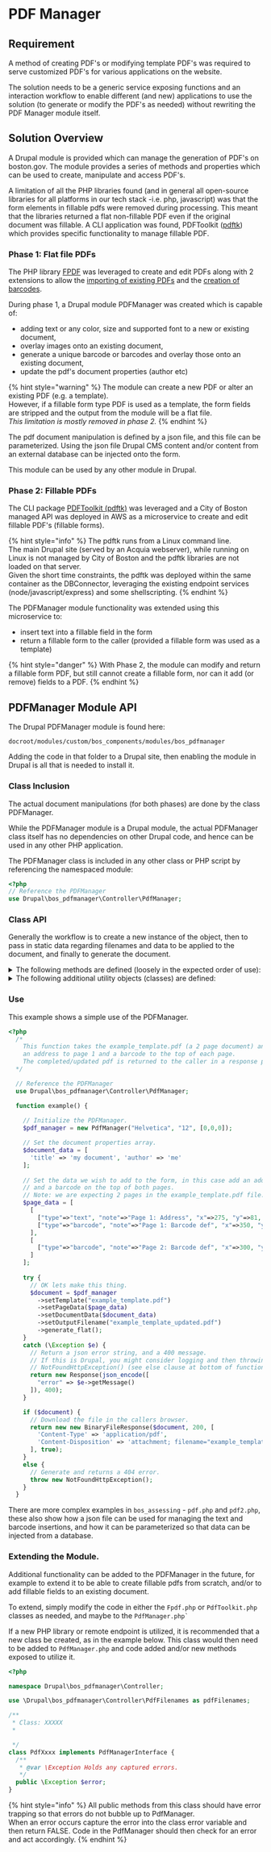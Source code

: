 # PDF Manager

## Requirement

A method of creating PDF's or modifying template PDF's was required to serve customized PDF's for various applications on the website.

The solution needs to be a generic service exposing functions and an interaction workflow to enable different (and new) applications to use the solution (to generate or modify the PDF's as needed) without rewriting the PDF Manager module itself.

## Solution Overview

A Drupal module is provided which can manage the generation of PDF's on boston.gov. The module provides a series of methods and properties which can be used to create, manipulate and access PDF's.

A limitation of all the PHP libraries found (and in general all open-source libraries for all platforms in our tech stack -i.e. php, javascript) was that the form elements in fillable pdfs were removed during processing. This meant that the libraries returned a flat non-fillable PDF even if the original document was fillable. A CLI application was found, PDFToolkit ([pdftk](https://www.pdflabs.com/docs/pdftk-man-page)) which provides specific functionality to manage fillable PDF.

### Phase 1: Flat file PDFs

The PHP library [FPDF](http://www.fpdf.org/) was leveraged to create and edit PDFs along with 2 extensions to allow the [importing of existing PDFs](https://www.setasign.com/products/fpdi/manual/) and the [creation of barcodes](https://github.com/picqer/php-barcode-generator).

During phase 1, a Drupal module PDFManager was created which is capable of:

* adding text or any color, size and supported font to a new or existing document,
* overlay images onto an existing document,
* generate a unique barcode or barcodes and overlay those onto an existing document,
* update the pdf's document properties (author etc)

{% hint style="warning" %}
The module can create a new PDF or alter an existing PDF (e.g. a template). \
However, if a fillable form type PDF is used as a template, the form fields are stripped and the output from the module will be a flat file. \
_This limitation is mostly removed in phase 2._
{% endhint %}

The pdf document manipulation is defined by a json file, and this file can be parameterized. Using the json file Drupal CMS content and/or content from an external database can be injected onto the form.

This module can be used by any other module in Drupal.

### Phase 2: Fillable PDFs

The CLI package [PDFToolkit (pdftk)](https://www.pdflabs.com/docs/pdftk-man-page) was leveraged and a City of Boston managed API was deployed in AWS as a microservice to create and edit fillable PDF's (fillable forms).&#x20;

{% hint style="info" %}
The pdftk runs from a Linux command line.  \
The main Drupal site (served by an Acquia webserver), while running on Linux is not managed by City of Boston and the pdftk libraries are not loaded on that server.  \
Given the short time constraints, the pdftk was deployed within the same container as the DBConnector, leveraging the existing endpoint services (node/javascript/express) and some shellscripting.
{% endhint %}

The PDFManager module functionality was extended using this microservice to:

* insert text into a fillable field in the form
* return a fillable form to the caller (provided a fillable form was used as a template)

{% hint style="danger" %}
With Phase 2, the module can modify and return a fillable form PDF, but still cannot create a fillable form, nor can it add (or remove) fields to a PDF.
{% endhint %}

## PDFManager Module API

The Drupal PDFManager module is found here:&#x20;

```
docroot/modules/custom/bos_components/modules/bos_pdfmanager
```

Adding the code in that folder to a Drupal site, then enabling the module in Drupal is all that is needed to install it.

### Class Inclusion

The actual document manipulations (for both phases) are done by the class PDFManager.

While the PDFManager module is a Drupal module, the actual PDFManager class itself has no dependencies on other Drupal code, and hence can be used in any other PHP application.

The PDFManager class is included in any other class or PHP script by referencing the namespaced module:

```php
<?php
// Reference the PDFManager
use Drupal\bos_pdfmanager\Controller\PdfManager;
```

### Class API

Generally the workflow is to create a new instance of the object, then to pass in static data regarding filenames and data to be applied to the document, and finally to generate the document.

<details>

<summary>The following methods are defined (loosely in the expected order of use):</summary>

**setTemplate(string)**

Sets the template to be used for building the final document.

* _**@param string $filename**_ The absolute path on the server to the template.

**setPageData(array)**

Sets an array of data that will be used to complete the PDF document.

_**@param array $page\_data**_ The raw array, an array with each element containing an array of arrays defining content (text and barcodes) to be added to the page.

```
[
  [
    [content],
    [content]
  ],
  [ .. page 2 etc .. ]
]
```

&#x20;   where \[content] is an array for text or a barcode:

```
["type"=>"text", "note"=>"", "x"=>0, "y"=>0, "txt"=>""]
["type"=>"barcode", "note"=>"", "x"=>0, "y"=>0, "val"=>"", "encode"=>"C128"]

WHERE:
type = 'barcode' or 'text'
note = descriptive text for management
x = insertion distance from left margin
y = insertion distance from top margin
txt = the text to insert (for text type)
val = string to be encoded in barcode (usually a number as a string)
encode = barcode encoding (see class pdfBarcodeElement)
```

* _**@return $this**_ This class

**setDocumentData(array, string)**

Sets an array of data which relates to the documents properties.

* _**@param array $document\_data**_

&#x20;   where Key value pairs for:

```
"output_dest": I (in-browser), D (download), F (file) or S (text),
"title": Title for the output pdf
"author": Author for the output pdf
"subject": Subject for the output pdf
```

* _**@return $this**_ This class

**setFormData(string)**

_\[used for fillable form PDF's only]_\
Sets the form data file to be used for building the final document.

* **@param stri**_**ng $filename**_ The absolute path on the server to the form data.
* **@return $this** This class.

**setOutputFilename(string)**

Set the output filename - this is the name of the completed PDF that is delivered to the caller.

* _**@param string $filename**_ The filename that the caller will see/receive.
* _**@return $this**_ This class.

**makeBarcodePdf(object:PdfFilenames, array, string)**

Create a PDF with just a barcode in the desired place on each page defined by array added using setFormData. \
Typically, this is used as the overlay file for multistamp, adding a barcode to a fillable pdf.&#x20;

* _**@param PdfFilenames $outputfile**_ The filename and path to create the pdf.
* _**@param array $elements**_ An array of pdfBarcodeElement barcode definitions.
* _**@param string $pagesize**_ a string for the pagesize
* _**@return bool**_ If the process succeeded

**makeOverlayPdf(object:PdfFilenames, array)**

Overlay text on a template pdf file. \
Typically, this is used for multistamp, adding a uneditable text to a fillable pdf using pdftk library.

* _**@param PdfFilenames $template**_ The basefile to use as a template (pdf).
* _**@param array $elements**_ An array of pdfTextElement text definitions.
* _**@return bool**_ If the file was written successfully.

**generate\_fillable()**

Generate a fillable PDF.

* _**@return false|string**_ The PDF filename if successful, or false if failed.

**generate\_flat()**

Generate a flat PDF.

* _**@return \Drupal\bos\_pdfmanager\Controller\PdfFilenames|false|string**_

</details>

<details>

<summary>The following additional utility objects (classes) are defined:</summary>

**pdfTextElement**

This class is used to define a text element that will be "stamped" or overlaid on a base PDF.

**pdfBarcodeElement**

This class is used to define a barcode element that will typically be "stamped" or overlaid on a base PDF

**pdfFilenames**

This class is used to define a file, providing a url, route and physical path to the file, and maintaining some metadata such as if it exists, if it needs deleting etc.

</details>

### Use

This example shows a simple use of the PDFManager.

```php
<?php
  /*
    This function takes the example_template.pdf (a 2 page document) and adds 
    an address to page 1 and a barcode to the top of each page.
    The completed/updated pdf is returned to the caller in a response payload.
  */

  // Reference the PDFManager
  use Drupal\bos_pdfmanager\Controller\PdfManager;

  function example() {
  
    // Initialize the PDFManager.
    $pdf_manager = new PdfManager("Helvetica", "12", [0,0,0]);

    // Set the document properties array.
    $document_data = [
      'title' => 'my document', 'author' => 'me'
    ];
    
    // Set the data we wish to add to the form, in this case add an address mid-page
    // and a barcode on the top of both pages.
    // Note: we are expecting 2 pages in the example_template.pdf file.
    $page_data = [
      [
        ["type"=>"text", "note"=>"Page 1: Address", "x"=>275, "y"=>81, "txt"=>"My Address"],
        ["type"=>"barcode", "note"=>"Page 1: Barcode def", "x"=>350, "y"=>5, "val"=>"1234567890", "encode"=>"C128"]
      ],
      [
        ["type"=>"barcode", "note"=>"Page 2: Barcode def", "x"=>300, "y"=>5, "val"=>"1234567890", "encode"=>"C128"]            
      ]
    ];
    
    try {
      // OK lets make this thing.
      $document = $pdf_manager
        ->setTemplate("example_template.pdf")
        ->setPageData($page_data)
        ->setDocumentData($document_data)
        ->setOutputFilename("example_template_updated.pdf")
        ->generate_flat();
    }
    catch (\Exception $e) {
      // Return a json error string, and a 400 message.
      // If this is Drupal, you might consider logging and then throwing a
      // NotFoundHttpException() (see else clause at bottom of function)
      return new Response(json_encode([
        "error" => $e->getMessage()
      ]), 400);
    }

    if ($document) {
      // Download the file in the callers browser.
      return new new BinaryFileResponse($document, 200, [
        'Content-Type' => 'application/pdf',
        'Content-Disposition' => 'attachment; filename="example_template_updated.pdf"'
      ], true);
    }
    else {
      // Generate and returns a 404 error.
      throw new NotFoundHttpException();     
    }
  }
```

There are more complex examples in `bos_assessing` - `pdf.php` and `pdf2.php`, these also show how a json file can be used for managing the text and barcode insertions, and how it can be parameterized so that data can be injected from a database.

### Extending the Module.

Additional functionality can be added to the PDFManager in the future, for example to extend it to be able to create fillable pdfs from scratch, and/or to add fillable fields to an existing document.

To extend, simply modify the code in either the `Fpdf.php` or `PdfToolkit.php` classes as needed, and maybe to the `` PdfManager.php` ``

If a new PHP library or remote endpoint is utilized, it is recommended that a new class be created, as in the example below.  This class would then need to be added to `PdfManager.php` and code added and/or new methods exposed to utilize it.&#x20;

```php
<?php

namespace Drupal\bos_pdfmanager\Controller;

use \Drupal\bos_pdfmanager\Controller\PdfFilenames as pdfFilenames;

/**
 * Class: XXXXX
 *

 */
class PdfXxxx implements PdfManagerInterface {
  /**
   * @var \Exception Holds any captured errors.
   */
  public \Exception $error;
}
```

{% hint style="info" %}
All public methods from this class should have error trapping so that errors do not bubble up to PdfManager.  \
When an error occurs capture the error into the class error variable and then return FALSE. Code in the PdfManager should then check for an error and act accordingly.
{% endhint %}

